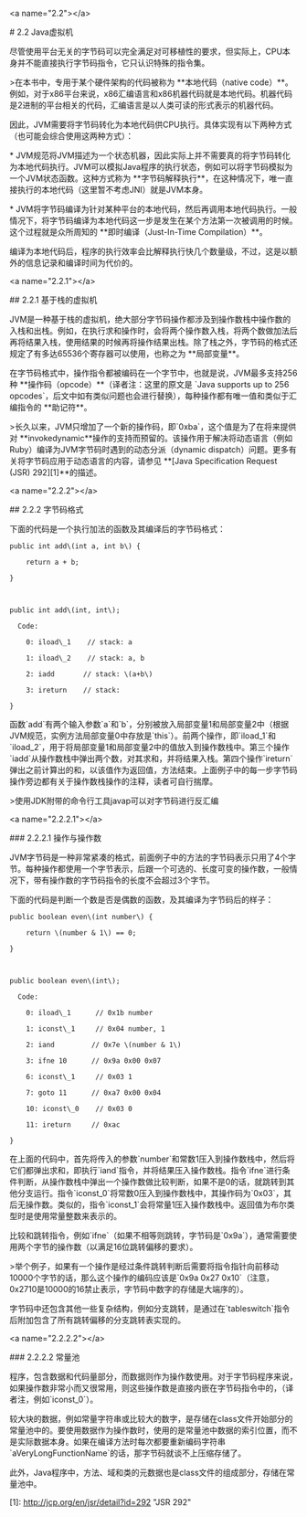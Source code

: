&lt;a name="2.2"&gt;&lt;/a&gt;

\# 2.2 Java虚拟机



尽管使用平台无关的字节码可以完全满足对可移植性的要求，但实际上，CPU本身并不能直接执行字节码指令，它只认识特殊的指令集。



&gt;在本书中，专用于某个硬件架构的代码被称为 \*\*本地代码（native code）\*\*。例如，对于x86平台来说，x86汇编语言和x86机器代码就是本地代码。机器代码是2进制的平台相关的代码，汇编语言是以人类可读的形式表示的机器代码。



因此，JVM需要将字节码转化为本地代码供CPU执行。具体实现有以下两种方式（也可能会综合使用这两种方式）：



\* JVM规范将JVM描述为一个状态机器，因此实际上并不需要真的将字节码转化为本地代码执行。JVM可以模拟Java程序的执行状态，例如可以将字节码模拟为一个JVM状态函数。这种方式称为 \*\*字节码解释执行\*\*，在这种情况下，唯一直接执行的本地代码（这里暂不考虑JNI）就是JVM本身。



\* JVM将字节码编译为针对某种平台的本地代码，然后再调用本地代码执行。一般情况下，将字节码编译为本地代码这一步是发生在某个方法第一次被调用的时候。这个过程就是众所周知的 \*\*即时编译（Just-In-Time Compilation）\*\*。



编译为本地代码后，程序的执行效率会比解释执行快几个数量级，不过，这是以额外的信息记录和编译时间为代价的。



&lt;a name="2.2.1"&gt;&lt;/a&gt;

\#\# 2.2.1 基于栈的虚拟机

 

 JVM是一种基于栈的虚拟机，绝大部分字节码操作都涉及到操作数栈中操作数的入栈和出栈。例如，在执行求和操作时，会将两个操作数入栈，将两个数做加法后再将结果入栈，使用结果的时候再将操作结果出栈。除了栈之外，字节码的格式还规定了有多达65536个寄存器可以使用，也称之为 \*\*局部变量\*\*。



在字节码格式中，操作指令都被编码在一个字节中，也就是说，JVM最多支持256种 \*\*操作码（opcode）\*\*（译者注：这里的原文是 \`Java supports up to 256 opcodes\`，后文中如有类似问题也会进行替换），每种操作都有唯一值和类似于汇编指令的 \*\*助记符\*\*。



&gt;长久以来，JVM只增加了一个新的操作码，即\`0xba\`，这个值是为了在将来提供对 \*\*invokedynamic\*\*操作的支持而预留的。该操作用于解决将动态语言（例如Ruby）编译为JVM字节码时遇到的动态分派（dynamic dispatch）问题。更多有关将字节码应用于动态语言的内容，请参见 \*\*\[Java Specification Request \(JSR\) 292\]\[1\]\*\*的描述。



&lt;a name="2.2.2"&gt;&lt;/a&gt;

\#\# 2.2.2 字节码格式



下面的代码是一个执行加法的函数及其编译后的字节码格式：



    public int add\(int a, int b\) {

        return a + b;

    }

    

    public int add\(int, int\);

      Code:

        0: iload\_1    // stack: a

        1: iload\_2    // stack: a, b

        2: iadd       // stack: \(a+b\)

        3: ireturn    // stack:

    }



函数\`add\`有两个输入参数\`a\`和\`b\`，分别被放入局部变量1和局部变量2中（根据JVM规范，实例方法局部变量0中存放是\`this\`）。前两个操作，即\`iload\_1\`和\`iload\_2\`，用于将局部变量1和局部变量2中的值放入到操作数栈中。第三个操作\`iadd\`从操作数栈中弹出两个数，对其求和，并将结果入栈。第四个操作\`ireturn\`弹出之前计算出的和，以该值作为返回值，方法结束。上面例子中的每一步字节码操作旁边都有关于操作数栈操作的注释，读者可自行揣摩。



&gt;使用JDK附带的命令行工具javap可以对字节码进行反汇编



&lt;a name="2.2.2.1"&gt;&lt;/a&gt;

\#\#\# 2.2.2.1 操作与操作数



JVM字节码是一种非常紧凑的格式，前面例子中的方法的字节码表示只用了4个字节。每种操作都使用一个字节表示，后跟一个可选的、长度可变的操作数，一般情况下，带有操作数的字节码指令的长度不会超过3个字节。



下面的代码是判断一个数是否是偶数的函数，及其编译为字节码后的样子：



    public boolean even\(int number\) {

        return \(number & 1\) == 0;

    }

    

    public boolean even\(int\);

      Code:

        0: iload\_1      // 0x1b number

        1: iconst\_1     // 0x04 number, 1

        2: iand         // 0x7e \(number & 1\)

        3: ifne 10      // 0x9a 0x00 0x07

        6: iconst\_1     // 0x03 1

        7: goto 11      // 0xa7 0x00 0x04

        10: iconst\_0    // 0x03 0

        11: ireturn     // 0xac

    }



在上面的代码中，首先将传入的参数\`number\`和常数1压入到操作数栈中，然后将它们都弹出求和，即执行\`iand\`指令，并将结果压入操作数栈。指令\`ifne\`进行条件判断，从操作数栈中弹出一个操作数做比较判断，如果不是0的话，就跳转到其他分支运行。指令\`iconst\_0\`将常数0压入到操作数栈中，其操作码为\`0x03\`，其后无操作数。类似的，指令\`iconst\_1\`会将常量1压入操作数栈中。返回值为布尔类型时是使用常量整数来表示的。



比较和跳转指令，例如\`ifne\`（如果不相等则跳转，字节码是\`0x9a\`），通常需要使用两个字节的操作数（以满足16位跳转偏移的要求）。



&gt;举个例子，如果有一个操作是经过条件跳转判断后需要将指令指针向前移动10000个字节的话，那么这个操作的编码应该是\`0x9a 0x27 0x10\`（注意，0x2710是10000的16禁止表示，字节码中数字的存储是大端序的）。



字节码中还包含其他一些复杂结构，例如分支跳转，是通过在\`tableswitch\`指令后附加包含了所有跳转偏移的分支跳转表实现的。



&lt;a name="2.2.2.2"&gt;&lt;/a&gt;

\#\#\# 2.2.2.2 常量池



程序，包含数据和代码量部分，而数据则作为操作数使用。对于字节码程序来说，如果操作数非常小而又很常用，则这些操作数是直接内嵌在字节码指令中的，（译者注，例如\`iconst\_0\`）。



较大块的数据，例如常量字符串或比较大的数字，是存储在class文件开始部分的常量池中的。要使用数据作为操作数时，使用的是常量池中数据的索引位置，而不是实际数据本身。如果在编译方法时每次都要重新编码字符串\`aVeryLongFunctionName\`的话，那字节码就谈不上压缩存储了。



此外，Java程序中，方法、域和类的元数据也是class文件的组成部分，存储在常量池中。









\[1\]:    http://jcp.org/en/jsr/detail?id=292    "JSR 292"

